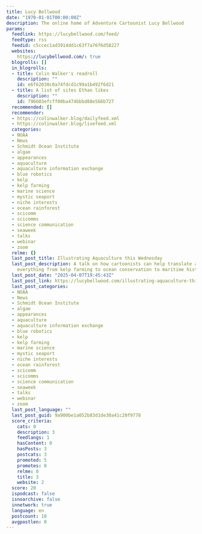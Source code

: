 ```yaml
---
title: Lucy Bellwood
date: "1970-01-01T00:00:00Z"
description: The online home of Adventure Cartoonist Lucy Bellwood
params:
  feedlink: https://lucybellwood.com/feed/
  feedtype: rss
  feedid: c5ccec1ad3914dd1c63f7a76f6d58227
  websites:
    https://lucybellwood.com/: true
  blogrolls: []
  in_blogrolls:
  - title: Colin Walker's readroll
    description: ""
    id: e6f62030c0a74fdcd1c99a1b492f6d21
  - title: A list of sites Ethan likes
    description: ""
    id: 796603efcff00ba474bbbd88e566b727
  recommended: []
  recommender:
  - https://colinwalker.blog/dailyfeed.xml
  - https://colinwalker.blog/livefeed.xml
  categories:
  - NOAA
  - News
  - Schmidt Ocean Institute
  - algae
  - appearances
  - aquaculture
  - aquaculture information exchange
  - blue robotics
  - kelp
  - kelp farming
  - marine science
  - mystic seaport
  - niche interests
  - ocean rainforest
  - scicomm
  - scicomms
  - science communication
  - seaweek
  - talks
  - webinar
  - zoom
  relme: {}
  last_post_title: Illustrating Aquaculture this Wednesday
  last_post_description: A talk on how cartoonists can help translate and transform
    everything from kelp farming to ocean conservation to maritime history.
  last_post_date: "2025-04-07T19:45:43Z"
  last_post_link: https://lucybellwood.com/illustrating-aquaculture-this-wednesday/
  last_post_categories:
  - NOAA
  - News
  - Schmidt Ocean Institute
  - algae
  - appearances
  - aquaculture
  - aquaculture information exchange
  - blue robotics
  - kelp
  - kelp farming
  - marine science
  - mystic seaport
  - niche interests
  - ocean rainforest
  - scicomm
  - scicomms
  - science communication
  - seaweek
  - talks
  - webinar
  - zoom
  last_post_language: ""
  last_post_guid: 9a900be1a052b83d1de30a41c20f9778
  score_criteria:
    cats: 0
    description: 3
    feedlangs: 1
    hasContent: 0
    hasPosts: 3
    postcats: 3
    promoted: 5
    promotes: 0
    relme: 0
    title: 3
    website: 2
  score: 20
  ispodcast: false
  isnoarchive: false
  innetwork: true
  language: en
  postcount: 10
  avgpostlen: 0
---
```

